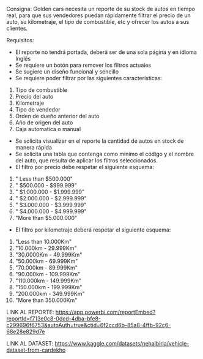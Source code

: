 Consigna: 
Golden cars necesita un reporte de su stock de autos en tiempo real,  para que  sus vendedores puedan rápidamente filtrar el precio de un auto, su kilometraje,
el tipo de combustible, etc y ofrecer los autos a sus clientes. 

Requisitos:

- El reporte no tendrá portada, deberá ser de una sola página y en idioma Inglés 
- Se requiere un botón para remover los filtros actuales 
- Se sugiere un diseño funcional y sencillo 
- Se requiere poder filtrar por las siguientes características: 
1)  Tipo de combustible
2)  Precio del auto	
3)  Kilometraje
4)  Tipo de vendedor
5)  Orden de dueño anterior del auto 
6)  Año de origen del auto 
7)  Caja automatica o manual 
- Se solicita visualizar en el reporte la cantidad de autos en stock de manera rápida
- Se solicita una tabla que contenga como mínimo  el código  y el nombre del auto, que resulta de aplicar los filtros seleccionados. 
- El filtro por precio debe respetar el siguiente esquema: 

1) " Less than $500.000" 
2) " $500.000 - $999.999" 
3) " $1.000.000 - $1.999.999" 
4) " $2.000.000 - $2.999.999" 
5) " $3.000.000 - $3.999.999" 
6) " $4.000.000 - $4.999.999" 
7)  "More than $5.000.000"

- El filtro por kilometraje deberá respetar el siguiente esquema: 

1) "Less than 10.000Km"  
2) "10.000km - 29.999Km" 
3) "30.0000Km - 49.999Km"  
4) "50.000km - 69.999Km" 
5) "70.000km - 89.999Km" 
6) "90.000km - 109.999Km"
7) "110.000km - 149.999Km" 
8) "150.000km - 199.999Km" 
9) "200.000km - 349.999Km" 
10) "More than 350.000Km" 


LINK AL REPORTE: https://app.powerbi.com/reportEmbed?reportId=f713e0c8-0dcd-4dba-bfe8-c299696f6753&autoAuth=true&ctid=6f2ccd6b-85a8-4ffb-92c6-68e28e829d7e

LINK AL DATASET: https://www.kaggle.com/datasets/nehalbirla/vehicle-dataset-from-cardekho
